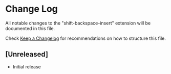 # Change Log

All notable changes to the "shift-backspace-insert" extension will be documented in this file.

Check [Keep a Changelog](http://keepachangelog.com/) for recommendations on how to structure this file.

## [Unreleased]

- Initial release